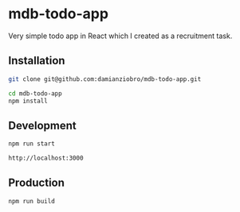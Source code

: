 # mdb-todo-app

  Very simple todo app in React which I created as a recruitment task.

## Installation

```bash
git clone git@github.com:damianziobro/mdb-todo-app.git
```

```bash
cd mdb-todo-app
npm install
```

## Development

```bash
npm run start
```

```bash
http://localhost:3000
```

## Production

```bash
npm run build
```